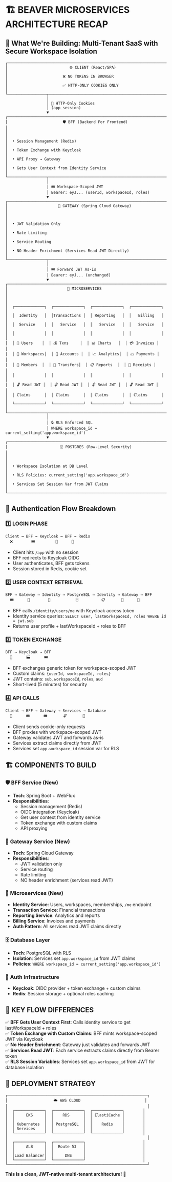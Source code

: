 # 🏗️ BEAVER MICROSERVICES ARCHITECTURE RECAP

## 🎯 What We're Building: Multi-Tenant SaaS with Secure Workspace Isolation

```
┌─────────────────────────────────────────────────────────────────────────────┐
│                           🌐 CLIENT (React/SPA)                              │
│                        ❌ NO TOKENS IN BROWSER                              │
│                        ✅ HTTP-ONLY COOKIES ONLY                           │
└─────────────────┬───────────────────────────────────────────────────────────┘
                  │
                  │ 🍪 HTTP-Only Cookies
                  │ (app_session)
                  ▼
┌─────────────────────────────────────────────────────────────────────────────┐
│                        🛡️ BFF (Backend For Frontend)                        │
│                                                                             │
│  • Session Management (Redis)                                              │
│  • Token Exchange with Keycloak                                            │
│  • API Proxy → Gateway                                                     │
│  • Gets User Context from Identity Service                                 │
└─────────────────┬───────────────────────────────────────────────────────────┘
                  │
                  │ 🎟️ Workspace-Scoped JWT
                  │ Bearer: eyJ... (userId, workspaceId, roles)
                  ▼
┌─────────────────────────────────────────────────────────────────────────────┐
│                      🚪 GATEWAY (Spring Cloud Gateway)                      │
│                                                                             │
│  • JWT Validation Only                                                     │
│  • Rate Limiting                                                           │
│  • Service Routing                                                         │
│  • NO Header Enrichment (Services Read JWT Directly)                      │
└─────────────────┬───────────────────────────────────────────────────────────┘
                  │
                  │ 🎟️ Forward JWT As-Is
                  │ Bearer: eyJ... (unchanged)
                  ▼
┌─────────────────────────────────────────────────────────────────────────────┐
│                          🎯 MICROSERVICES                                   │
│                                                                             │
│  ┌─────────────┐  ┌─────────────┐  ┌─────────────┐  ┌─────────────┐        │
│  │  Identity   │  │Transactions │  │ Reporting   │  │   Billing   │        │
│  │  Service    │  │   Service   │  │   Service   │  │   Service   │        │
│  │             │  │             │  │             │  │             │        │
│  │ 👤 Users    │  │ 💰 Txns     │  │ 📊 Charts   │  │ 💳 Invoices │        │
│  │ 🏢 Workspaces│  │ 🏦 Accounts │  │ 📈 Analytics│  │ 💵 Payments │        │
│  │ 👥 Members  │  │ 🔄 Transfers│  │ 📋 Reports  │  │ 📄 Receipts │        │
│  │             │  │             │  │             │  │             │        │
│  │ 🔓 Read JWT │  │ 🔓 Read JWT │  │ 🔓 Read JWT │  │ 🔓 Read JWT │        │
│  │ Claims      │  │ Claims      │  │ Claims      │  │ Claims      │        │
│  └─────────────┘  └─────────────┘  └─────────────┘  └─────────────┘        │
└─────────────────┬───────────────────────────────────────────────────────────┘
                  │
                  │ 🔒 RLS Enforced SQL
                  │ WHERE workspace_id = current_setting('app.workspace_id')
                  ▼
┌─────────────────────────────────────────────────────────────────────────────┐
│                       🗄️ POSTGRES (Row-Level Security)                      │
│                                                                             │
│  • Workspace Isolation at DB Level                                         │
│  • RLS Policies: current_setting('app.workspace_id')                       │
│  • Services Set Session Var from JWT Claims                                │
└─────────────────────────────────────────────────────────────────────────────┘
```

## 🔄 Authentication Flow Breakdown

### 1️⃣ **LOGIN PHASE**
```
Client → BFF → Keycloak → BFF → Redis
  ❌        🎟️         🔑      🍪
```
- Client hits `/app` with no session
- BFF redirects to Keycloak OIDC
- User authenticates, BFF gets tokens
- Session stored in Redis, cookie set

### 2️⃣ **USER CONTEXT RETRIEVAL**
```
BFF → Gateway → Identity → PostgreSQL → Identity → Gateway → BFF
  🎟️      🚪        👤           🗄️          📋       🚪      📝
```
- BFF calls `/identity/users/me` with Keycloak access token
- Identity service queries: `SELECT user, lastWorkspaceId, roles WHERE id = jwt.sub`
- Returns user profile + lastWorkspaceId + roles to BFF

### 3️⃣ **TOKEN EXCHANGE**
```
BFF → Keycloak → BFF
  🎫      🏭      🎟️
```
- BFF exchanges generic token for workspace-scoped JWT
- Custom claims: `{userId, workspaceId, roles}`
- JWT contains: `sub`, `workspaceId`, `roles`, `aud`
- Short-lived (5 minutes) for security

### 4️⃣ **API CALLS**
```
Client → BFF → Gateway → Services → Database
  🍪      🎟️      🎟️       🔓       💾
```
- Client sends cookie-only requests
- BFF proxies with workspace-scoped JWT
- Gateway validates JWT and forwards as-is
- Services extract claims directly from JWT
- Services set `app.workspace_id` session var for RLS

## 🏗️ **COMPONENTS TO BUILD**

### 🛡️ **BFF Service** (New)
- **Tech**: Spring Boot + WebFlux
- **Responsibilities**:
  - Session management (Redis)
  - OIDC integration (Keycloak)
  - Get user context from identity service
  - Token exchange with custom claims
  - API proxying

### 🚪 **Gateway Service** (New)
- **Tech**: Spring Cloud Gateway
- **Responsibilities**:
  - JWT validation only
  - Service routing
  - Rate limiting
  - NO header enrichment (services read JWT)

### 🎯 **Microservices** (New)
- **Identity Service**: Users, workspaces, memberships, `/me` endpoint
- **Transaction Service**: Financial transactions
- **Reporting Service**: Analytics and reports
- **Billing Service**: Invoices and payments
- **Auth Pattern**: All services read JWT claims directly

### 🗄️ **Database Layer**
- **Tech**: PostgreSQL with RLS
- **Isolation**: Services set `app.workspace_id` from JWT claims
- **Policies**: `WHERE workspace_id = current_setting('app.workspace_id')`

### 🔐 **Auth Infrastructure**
- **Keycloak**: OIDC provider + token exchange + custom claims
- **Redis**: Session storage + optional roles caching

## 🎯 **KEY FLOW DIFFERENCES**

✅ **BFF Gets User Context First**: Calls identity service to get lastWorkspaceId + roles  
✅ **Token Exchange with Custom Claims**: BFF mints workspace-scoped JWT via Keycloak  
✅ **No Header Enrichment**: Gateway just validates and forwards JWT  
✅ **Services Read JWT**: Each service extracts claims directly from Bearer token  
✅ **RLS Session Variables**: Services set `app.workspace_id` from JWT for database isolation  

## 🚀 **DEPLOYMENT STRATEGY**

```
┌─────────────────────────────────────────────────────────────┐
│                    🌥️ AWS CLOUD                            │
│                                                             │
│  ┌─────────────┐  ┌─────────────┐  ┌─────────────┐        │
│  │     EKS     │  │    RDS      │  │ ElastiCache │        │
│  │             │  │             │  │             │        │
│  │ Kubernetes  │  │ PostgreSQL  │  │    Redis    │        │
│  │ Services    │  │             │  │             │        │
│  └─────────────┘  └─────────────┘  └─────────────┘        │
│                                                             │
│  ┌─────────────┐  ┌─────────────┐                         │
│  │     ALB     │  │  Route 53   │                         │
│  │             │  │             │                         │
│  │Load Balancer│  │     DNS     │                         │
│  └─────────────┘  └─────────────┘                         │
└─────────────────────────────────────────────────────────────┘
```

**This is a clean, JWT-native multi-tenant architecture!** 🚀

